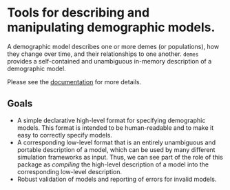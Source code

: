 # Tools for describing and manipulating demographic models.

A demographic model describes one or more demes (or populations),
how they change over time, and their relationships to one another.
`demes` provides a self-contained and unambiguous in-memory description
of a demographic model.

Please see the [documentation](https://popsim-consortium.github.io/demes-docs/main/index.html)
for more details.

## Goals
- A simple declarative high-level format for specifying demographic models. This format is
  intended to be human-readable and to make it easy to correctly specify models.
- A corresponding low-level format that is an entirely unambiguous and portable description
  of a model, which can be used by many different simulation frameworks as input. Thus,
  we can see part of the role of this package as *compiling* the high-level description of
  a model into the corresponding low-level description.
- Robust validation of models and reporting of errors for invalid models.
